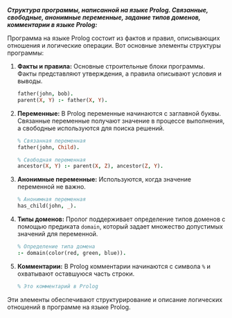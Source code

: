 ***Структура программы, написанной на языке Prolog. Связанные, свободные, анонимные переменные, задание типов доменов, комментарии в языке Prolog:***

Программа на языке Prolog состоит из фактов и правил, описывающих отношения и логические операции. Вот основные элементы структуры программы:

1. **Факты и правила:** Основные строительные блоки программы. Факты представляют утверждения, а правила описывают условия и выводы.

   ```prolog
   father(john, bob).
   parent(X, Y) :- father(X, Y).
   ```

2. **Переменные:** В Prolog переменные начинаются с заглавной буквы. Связанные переменные получают значение в процессе выполнения, а свободные используются для поиска решений.

   ```prolog
   % Связанная переменная
   father(john, Child).

   % Свободная переменная
   ancestor(X, Y) :- parent(X, Z), ancestor(Z, Y).
   ```

3. **Анонимные переменные:** Используются, когда значение переменной не важно.

   ```prolog
   % Анонимная переменная
   has_child(john, _).
   ```

4. **Типы доменов:** Пролог поддерживает определение типов доменов с помощью предиката `domain`, который задает множество допустимых значений для переменной.

   ```prolog
   % Определение типа домена
   :- domain(color(red, green, blue)).
   ```

5. **Комментарии:** В Prolog комментарии начинаются с символа `%` и охватывают оставшуюся часть строки.

   ```prolog
   % Это комментарий в Prolog
   ```

Эти элементы обеспечивают структурирование и описание логических отношений в программе на языке Prolog.
